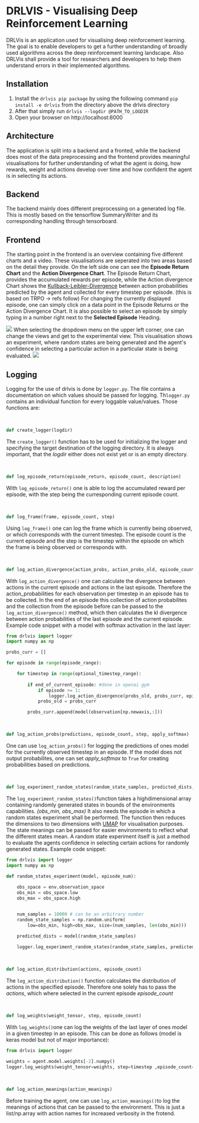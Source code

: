 # DRLVIS - Visualising Deep Reinforcement Learning
DRLVis is an application used for visualising deep reinforcement learning. The goal is to enable developers to get a further understanding of broadly used algorithms across the deep reinforcement learning landscape. Also DRLVis shall provide a tool for researchers and developers to help them understand errors in their implemented algorithms.



## Installation
1. Install the `drlvis pip package` by using the following command `pip install -e drlvis` from the directory above the drlvis directory
2. After that simply run `drlvis --logdir @PATH_TO_LOGDIR`
3. Open your browser on http://localhost:8000



## Architecture
The application is split into a backend and a fronted, while the backend does most of the data preprocessing and the frontend provides meaningful visualisations for further understanding of what the agent is doing, how rewards, weight and actions develop over time and how confident the agent is in selecting its actions.

## Backend
The backend mainly does different preprocessing on a generated log file. This is mostly based on the tensorflow SummaryWriter and its corresponding handling through tensorboard.

## Frontend
The starting point in the frontend is an overview containing five different charts and a video. These visualisations are seperated into two areas based on the detail they provide. On the left side
one can see the **Episode Return Chart** and the **Action Divergence Chart**. The Episode Return Chart, provides the accumulated rewards per episode, while the Action divergence Chart shows the [Kullback-Leibler-Divergence](https://www.countbayesie.com/blog/2017/5/9/kullback-leibler-divergence-explained) between action probabilities predicted by the agent and collected for every timestep per episode. (this is based on TRPO -> refs follow) For changing the currently displayed episode, one can simply click on a data point in the Episode Returns or the Action Divergence Chart. It is also possible to select an episode by simply typing in a number right next to the **Selected Episode** Heading.


<img src="assets/drlvis-overview.png"/>
When selecting the dropdown menu on the upper left corner, one can change the views and get to the experimental view. This visualisation shows an experiment, where random states are being generated and the
agent's confidence in selecting a particular action in a particular state is being evaluated.


<img src="assets/experimental.png"/>





## Logging
Logging for the use of drlvis is done by `logger.py`. The file contains a documentation on which values should be passed for logging.
Th`logger.py` contains an individual function for every loggable value/values. Those functions are: 



<br/>


```python
def create_logger(logdir)
```
The `create_logger()` function has to be used for initializing the logger and specifying the target destination of the logging directory. It is always important, that the *logdir* either does not exist yet or is an empty directory.

<br/>

```python
def log_episode_return(episode_return, episode_count, description)
```
With `log_episode_return()` one is able to log the accumulated reward per episode, with the step being the curresponding current episode count.

<br/>

```python
def log_frame(frame, episode_count, step)
```
Using `log_frame()` one can log the frame which is currently being observed, or which corresponds with the current timestep. The episode count is the current episode and the step is the timestep within the episode on which the frame is being observed or corresponds with.

<br/>

```python
def log_action_divergence(action_probs, action_probs_old, episode_count, apply_softmax )
```
With `log_action_divergence()` one can calculate the divergence between actions in the current episode and actions in the last episode. Therefore the action_probabilities for each observation per timestep in an episode has to be collected. In the end of an episode this collection of action probabilites and the collection from the episode before can be passed to the `log_action_divergence()` method, which then calculates the kl divergence between action probabilities of the last episode and the current episode. Example code snippet with a model with softmax activation in the last layer:

```python
from drlvis import logger
import numpy as np

probs_curr = []

for episode in range(episode_range):

    for timestep in range(optional_timestep_range):
    
        if end_of_current_episode: #done in openai gym
            if episode >= 1:
                logger.log_action_divergence(probs_old, probs_curr, episode)
            probs_old = probs_curr

        probs_curr.append(model(observation[np.newaxis,:]))
```

<br/>

```python
def log_action_probs(predictions, episode_count, step, apply_softmax)
```
One can use `log_action_probs()` for logging the predictions of ones model for the currently observed timestep in an episode. If the model does not output probabilites, one can set *apply_softmax* to ```True``` for creating probabilities based on predictions.

<br/>

```python
def log_experiment_random_states(random_state_samples, predicted_dists, obs_min, obs_max, episode_num, state_meanings, apply_softmax)
```
The `log_experiment_random_states()`function takes a highdimensional array containing randomly generated states in bounds of the environments capabilities. *(obs_min, obs_max)*
It also needs the episode in which a random states experiment shall be performed. The function then reduces the dimensions to two dimensions with [UMAP](https://umap-learn.readthedocs.io/en/latest/) for visualisation purposes. The state meanings can be passed for easier environments to reflect what the different states mean. A random state experiment itself is just a method to evaluate the agents confidence in selecting certain actions for randomly generated states. Example code snippet:

```python
from drlvis import logger
import numpy as np

def random_states_experiment(model, episode_num):
   
    obs_space = env.observation_space
    obs_min = obs_space.low
    obs_max = obs_space.high


    num_samples = 10000 # can be an arbitrary number
    random_state_samples = np.random.uniform(
        low=obs_min, high=obs_max, size=(num_samples, len(obs_min)))

    predicted_dists = model(random_state_samples)
   
    logger.log_experiment_random_states(random_state_samples, predicted_dists, obs_min, obs_max, episode_num, [])

```

<br/>

```python
def log_action_distribution(actions, episode_count)
```
The `log_action_distribution()` function calculates the distribution of actions in the specified episode. Therefore one solely has to pass the *actions*, which where selected in the current episode *episode_count*

<br/>

```python
def log_weights(weight_tensor, step, episode_count)
```
With `log_weights()`one can log the weights of the last layer of ones model in a given timestep in an episode. This can be done as follows (model is keras model but not of major importance):
```python
from drlvis import logger

weights = agent.model.weights[-2].numpy()
logger.log_weights(weight_tensor=weights, step=timestep ,episode_count=episode)
```

<br/>

```python
def log_action_meanings(action_meanings)
```
Before training the agent, one can use `log_action_meanings()`to log the meanings of actions that can be passed to the environment. This is just a list/np.array with action names for increased verbosity in the frotend.